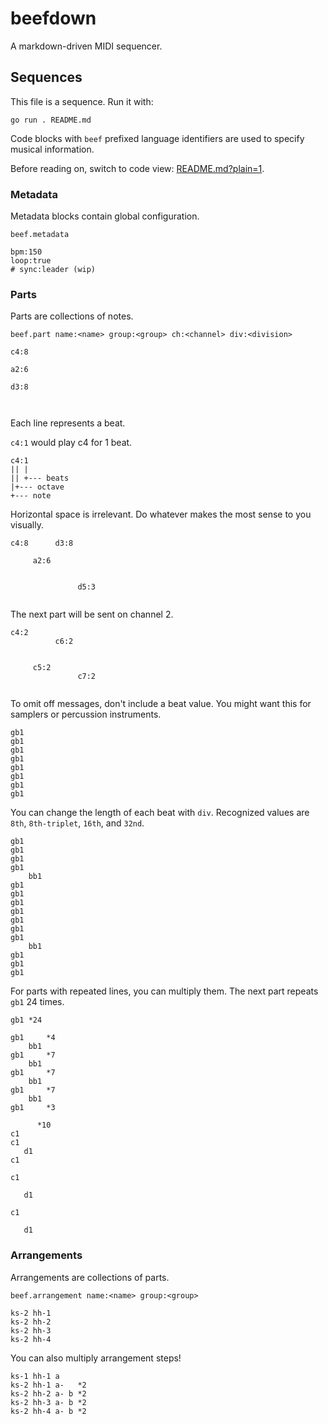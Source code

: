 # beefdown

A markdown-driven MIDI sequencer.

## Sequences

This file is a sequence. Run it with:

```
go run . README.md
```

Code blocks with `beef` prefixed language identifiers are used to specify
musical information.

Before reading on, switch to code view: [README.md?plain=1](README.md?plain=1).

### Metadata

Metadata blocks contain global configuration.

`beef.metadata`

```beef.metadata
bpm:150
loop:true
# sync:leader (wip)
```

### Parts

Parts are collections of notes.

`beef.part name:<name> group:<group> ch:<channel> div:<division>`

```beef.part name:a
c4:8

a2:6

d3:8



```

Each line represents a beat.

`c4:1` would play c4 for 1 beat.

```
c4:1
|| |
|| +--- beats
|+--- octave
+--- note
```

Horizontal space is irrelevant. Do whatever makes the most sense to you
visually.

```beef.part name:a-
c4:8      d3:8

     a2:6


               d5:3


```

The next part will be sent on channel 2.

```beef.part name:b ch:2
c4:2
          c6:2


     c5:2
               c7:2


```

To omit off messages, don't include a beat value. You might want this for
samplers or percussion instruments.

```beef.part name:hh-1 group:drums ch:16
gb1
gb1
gb1
gb1
gb1
gb1
gb1
gb1
```

You can change the length of each beat with `div`. Recognized values are `8th`,
`8th-triplet`, `16th`, and `32nd`.

```beef.part name:hh-2 group:drums ch:16 div:8th
gb1
gb1
gb1
gb1
    bb1
gb1
gb1
gb1
gb1
gb1
gb1
gb1
    bb1
gb1
gb1
gb1
```

For parts with repeated lines, you can multiply them. The next part repeats
`gb1` 24 times.

```beef.part name:hh-3 group:drums ch:16 div:8th-triplet
gb1 *24
```

```beef.part name:hh-4 group:drums ch:16 div:16th
gb1     *4
    bb1
gb1     *7
    bb1
gb1     *7
    bb1
gb1     *7
    bb1
gb1     *3
```

```beef.part name:ks-1 group:drums ch:16 div:8th
      *10
c1
c1
   d1
c1
```

```beef.part name:ks-2 group:drums ch:16
c1

   d1

c1

   d1

```

### Arrangements

Arrangements are collections of parts.

`beef.arrangement name:<name> group:<group>`

```beef.arrangement name:kick-snare-hi-hat group:drums
ks-2 hh-1
ks-2 hh-2
ks-2 hh-3
ks-2 hh-4
```

You can also multiply arrangement steps!

```beef.arrangement name:all-the-parts group:last
ks-1 hh-1 a
ks-2 hh-1 a-   *2
ks-2 hh-2 a- b *2
ks-2 hh-3 a- b *2
ks-2 hh-4 a- b *2
```
